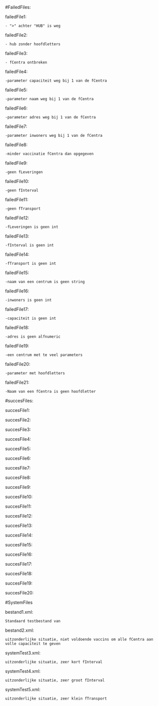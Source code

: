 #FailedFiles:

failedFile1:

	- ">" achter "HUB" is weg

failedFile2:

	- hub zonder hoofdletters

failedFile3:

	- fCentra ontbreken

failedFile4:

	-parameter capaciteit weg bij 1 van de fCentra

failedFile5:

	-parameter naam weg bij 1 van de fCentra	

failedFile6:

	-parameter adres weg bij 1 van de fCentra

failedFile7:

	-parameter inwoners weg bij 1 van de fCentra

failedFile8:

	-minder vaccinatie fCentra dan opgegeven

failedFile9:

	-geen fLeveringen

failedFile10:

	-geen fInterval

failedFile11:

	-geen fTransport

failedFile12:

	-fLeveringen is geen int

failedFile13:

	-fInterval is geen int

failedFile14:

	-fTransport is geen int

failedFile15:

	-naam van een centrum is geen string

failedFile16:

	-inwoners is geen int

failedFile17:

	-capaciteit is geen int

failedFile18:

	-adres is geen alfnumeric

failedFile19:

	-een centrum met te veel parameters

failedFile20:

	-parameter met hoofdletters
	
failedFile21:

	-Naam van een fCentra is geen hoofdletter

#succesFiles:


succesFile1:


succesFile2:


succesFile3:


succesFile4:


succesFile5:


succesFile6:


succesFile7:


succesFile8:


succesFile9:


succesFile10:


succesFile11:


succesFile12:


succesFile13:


succesFile14:


succesFile15:


succesFile16:


succesFile17:


succesFile18:


succesFile19:


succesFile20:

#SystemFiles

bestand1.xml:

    Standaard testbestand van 

bestand2.xml:

    uitzonderlijke situatie, niet voldoende vaccins om alle fCentra aan volle capaciteit te geven

systemTest3.xml:

    uitzonderlijke situatie, zeer kort fInterval

systemTest4.xml:

    uitzonderlijke situatie, zeer groot fInterval

systemTest5.xml:

    uitzonderlijke situatie, zeer klein fTransport
